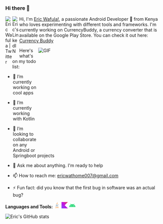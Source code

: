 ### Hi there 👋

<a href="https://twitter.com/EricWathome">
  <img align="left" alt="Eric Wafula | Twitter" width="22px" src="https://upload.wikimedia.org/wikipedia/commons/6/6f/Logo_of_Twitter.svg" />
</a>
<a href="https://www.linkedin.com/in/eric-wafula/">
  <img align="left" alt="Eric's LinkedIN" width="22px" src="https://upload.wikimedia.org/wikipedia/commons/e/e9/Linkedin_icon.svg" />
</a>

Hi, I'm [Eric Wafula!](https://ericwathome.tech/), a passionate Android Developer 🚀 from Kenya who loves experimenting with different tools and frameworks. I'm currently working on CurrencyBuddy, a currency converter that is available on the Google Play Store. You can check it out here: [Currency Buddy](https://play.google.com/store/apps/details?id=tech.ericwathome.currencybuddy)

<img align="right" alt="GIF" src="https://wallpaperaccess.com/full/744062.jpg" width="400" height="320" />

Here's what's on my todo list:

- 🔭 I’m currently working on cool apps
- 🌱 I’m currently working with Kotlin
- 👯 I’m looking to collaborate on any Android or Springboot projects

- 💬 Ask me about anything. I'm ready to help
- 📫 How to reach me: ericwathome007@gmail.com

- ⚡ Fun fact: did you know that the first bug in software was an actual bug?

**Languages and Tools:**
<code><img height="20" src="https://raw.githubusercontent.com/github/explore/80688e429a7d4ef2fca1e82350fe8e3517d3494d/topics/java/java.png"></code>
<code><img height="20" src="https://raw.githubusercontent.com/github/explore/80688e429a7d4ef2fca1e82350fe8e3517d3494d/topics/kotlin/kotlin.png"></code>
<code><img height="20" src="https://raw.githubusercontent.com/github/explore/80688e429a7d4ef2fca1e82350fe8e3517d3494d/topics/android/android.png"></code>

![Eric's GitHub stats](https://github-readme-stats.vercel.app/api?username=ericwafula&show_icons=true&theme=onedark)
